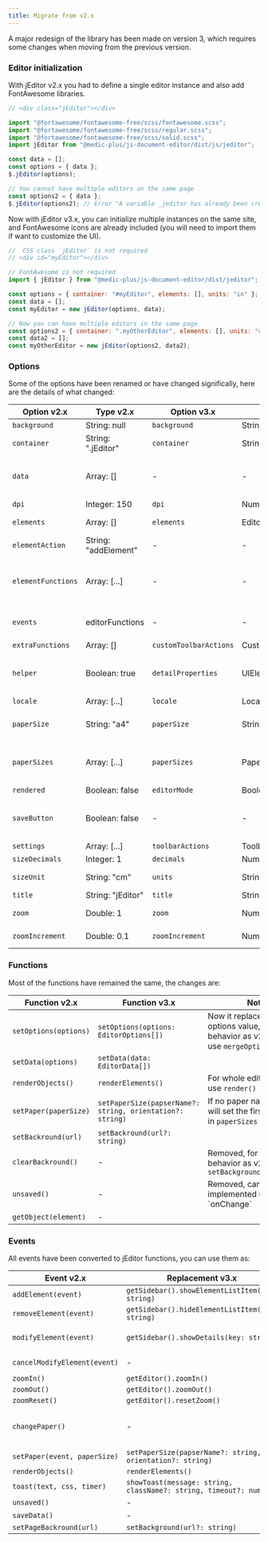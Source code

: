 ```yaml
---
title: Migrate from v2.x
---
```


A major redesign of the library has been made on version 3, which requires some changes when moving from the previous version.

### Editor initialization

With jEditor v2.x you had to define a single editor instance and also add FontAwesome libraries.

```javascript
// <div class="jEditor"></div>

import "@fortawesome/fontawesome-free/scss/fontawesome.scss";
import "@fortawesome/fontawesome-free/scss/regular.scss";
import "@fortawesome/fontawesome-free/scss/solid.scss";
import jEditor from "@medic-plus/js-document-editor/dist/js/jeditor";

const data = [];
const options = { data };
$.jEditor(options);

// You cannot have multiple editors on the same page
const options2 = { data };
$.jEditor(options2); // Error "A variable _jeditor has already been created"
```

Now with jEditor v3.x, you can initialize multiple instances on the same site, and FontAwesome icons are already included (you will need to import them if want to customize the UI).

```javascript
//  CSS class `jEditor` is not required
// <div id="myEditor"></div>

// FontAwesome is not required
import { jEditor } from "@medic-plus/js-document-editor/dist/jeditor";

const options = { container: "#myEditor", elements: [], units: "in" };
const data = [];
const myEditor = new jEditor(options, data);

// Now you can have multiple editors in the same page
const options2 = { container: ".myOtherEditor", elements: [], units: "cm" };
const data2 = [];
const myOtherEditor = new jEditor(options2, data2);
```

### Options

Some of the options have been renamed or have changed significally, here are the details of what changed:

| Option v2.x        | Type v2.x            | Option v3.x            | Type v3.x                        | Notes                                                                |
| ------------------ | -------------------- | ---------------------- | -------------------------------- | -------------------------------------------------------------------- |
| `background`       | String: null         | `background`           | String:undefined                 |                                                                      |
| `container`        | String: ".jEditor"   | `container`            | String:required                  | Required without default value                                       |
| `data`             | Array: []            | \-                     | \-                               | Moved as second parameter in jEditor                                 |
| `dpi`              | Integer: 150         | `dpi`                  | Number:150                       |                                                                      |
| `elements`         | Array: []            | `elements`             | EditorElement[]:required         | Required without default value                                       |
| `elementAction`    | String: "addElement" | \-                     | \-                               | Removed                                                              |
| `elementFunctions` | Array: [...]         | \-                     | \-                               | Replaced by `alignButtons`, `positionButtons` and `detailProperties` |
| `events`           | editorFunctions      | \-                     | \-                               | Removed, implemented as jEditor functions                            |
| `extraFunctions`   | Array: []            | `customToolbarActions` | CustomToolbarActions[]:undefined |                                                                      |
| `helper`           | Boolean: true        | `detailProperties`     | UIElement[]:DEFAULT_PROPERTIES   | `width`, `height`, `top` and `left`, can be disabled by setting `[]` |
| `locale`           | Array: [...]         | `locale`               | Locale:ENGLISH_LOCALE            |                                                                      |
| `paperSize`        | String: "a4"         | `paperSize`            | String:undefined                 | Sets first paperSize if none set                                     |
| `paperSizes`       | Array: [...]         | `paperSizes`           | PaperSize[]:DEFAULT_PAPER_SIZES  | `letter`, `half-letter`, `legal`, `tabloid`, `A3`, `A4` and `A5`     |
| `rendered`         | Boolean: false       | `editorMode`           | Boolean:true                     |                                                                      |
| `saveButton`       | Boolean: false       | \-                     | \-                               | Removed, functionality can be recovered using `onChange`             |
| `settings`         | Array: [...]         | `toolbarActions`       | ToolbarAction[]:DEFAULT_ACTIONS  |                                                                      |
| `sizeDecimals`     | Integer: 1           | `decimals`             | Number:2                         |                                                                      |
| `sizeUnit`         | String: "cm"         | `units`                | String:required                  | Required without default value                                       |
| `title`            | String: "jEditor"    | `title`                | String:"jEditor"                 |                                                                      |
| `zoom`             | Double: 1            | `zoom`                 | Number:100                       | Change value multiplied by `100`                                     |
| `zoomIncrement`    | Double: 0.1          | `zoomIncrement`        | Number:10                        | Change value multiplied by `100`                                     |

### Functions

Most of the functions have remained the same, the changes are:

| Function v2.x         | Function v3.x                                             | Notes                                                                                        |
| --------------------- | --------------------------------------------------------- | -------------------------------------------------------------------------------------------- |
| `setOptions(options)` | `setOptions(options: EditorOptions[])`                    | Now it replaces the whole options value, for same behavior as v2 use `mergeOptions(options)` |
| `setData(options)`    | `setData(data: EditorData[])`                             |                                                                                              |
| `renderObjects()`     | `renderElements()`                                        | For whole editor use `render()`                                                              |
| `setPaper(paperSize)` | `setPaperSize(papserName?: string, orientation?: string)` | If no paper name is sent, it will set the first paper size in `paperSizes` property          |
| `setBackround(url)`   | `setBackround(url?: string)`                              |                                                                                              |
| `clearBackround() `   | \-                                                        | Removed, for same behavior as v2 use `setBackground()`                                       |
| `unsaved()`           | \-                                                        | Removed, can be implemented using \`onChange\`                                               |
| `getObject(element)`  | \-                                                        |                                                                                              |

### Events

All events have been converted to jEditor functions, you can use them as:

| Event v2.x                   | Replacement v3.x                                                   | Notes                                                                                                                           |
| ---------------------------- | ------------------------------------------------------------------ | ------------------------------------------------------------------------------------------------------------------------------- |
| `addElement(event)`          | `getSidebar().showElementListItem(key: string)`                    |                                                                                                                                 |
| `removeElement(event)`       | `getSidebar().hideElementListItem(key: string)`                    |                                                                                                                                 |
| `modifyElement(event)`       | `getSidebar().showDetails(key: string)`                            | Alternative: `getSidebar().clickElementListItem(key: string)`                                                                   |
| `cancelModifyElement(event)` | \-                                                                 | Removed, for same behavior as v2 use `getSidebar().showDetails("")`                                                             |
| `zoomIn()`                   | `getEditor().zoomIn()`                                             |                                                                                                                                 |
| `zoomOut()`                  | `getEditor().zoomOut()`                                            |                                                                                                                                 |
| `zoomReset()`                | `getEditor().resetZoom()`                                          |                                                                                                                                 |
| `changePaper()`              | \-                                                                 | Use `getNextPageSize(options: EditorOptions[])` from `utils` and then `setPaperSize(papserName?: string, orientation?: string)` |
| `setPaper(event, paperSize)` | `setPaperSize(papserName?: string, orientation?: string)`          |                                                                                                                                 |
| `renderObjects()`            | `renderElements()`                                                 |                                                                                                                                 |
| `toast(text, css, timer)`    | `showToast(message: string, className?: string, timeout?: number)` |                                                                                                                                 |
| `unsaved()`                  | \-                                                                 | Removed                                                                                                                         |
| `saveData()`                 | \-                                                                 | Removed                                                                                                                         |
| `setPageBackround(url)`      | `setBackground(url?: string)`                                      |
